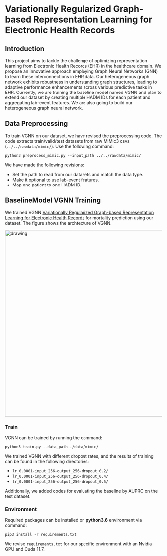# Variationally Regularized Graph-based Representation Learning for Electronic Health Records

## Introduction
This project aims to tackle the challenge of optimizing representation learning from Electronic Health Records (EHR) in the healthcare domain.  We propose an innovative approach employing Graph Neural Networks (GNN) to learn these interconnections in EHR data. Our heterogeneous graph network exhibits robustness in understanding graph structures, leading to adaptive performance enhancements across various predictive tasks in EHR. 
Currently, we are training the baseline model named VGNN and plan to extend our dataset by creating multiple HADM IDs for each patient and aggregating lab-event features. We are also going to build our heterogeneous graph neural network.


## Data Preprocessing

To train VGNN on our dataset, we have revised the preprocessing code. The code extracts train/valid/test datasets from raw MiMic3 csvs (`../../rawdata/mimic/`). Use the following command:

```
python3 preprocess_mimic.py --input_path ../../rawdata/mimic/
```

We have made the following revisions:
* Set the path to read from our datasets and match the data type.
* Make it optional to use lab-event features.
* Map one patient to one HADM ID.


## BaselineModel VGNN Training

We trained VGNN [Variationally Regularized Graph-based Representation Learning for Electronic Health Records](https://arxiv.org/abs/1912.03761) for mortality prediction using our dataset. The figure shows the archtecture of VGNN.

<img src="https://github.com/NYUMedML/GNN_for_EHR/blob/master/plots/model.png" alt="drawing" width="600"/>



### Train

VGNN can be trained by running the command:

```
python3 train.py --data_path ./data/mimic/
```

We trained VGNN with different dropout rates, and the results of training can be found in the following directories:
* `lr_0.0001-input_256-output_256-dropout_0.2/`
* `lr_0.0001-input_256-output_256-dropout_0.4/`
* `lr_0.0001-input_256-output_256-dropout_0.5/`

Additionally, we added codes for evaluating the baseline by AUPRC on the test dataset.


### Environment

Required packages can be installed on **python3.6** environment via command:

```
pip3 install -r requirements.txt
```

We revise `requirements.txt`  for our specific environment with an Nvidia GPU and Cuda 11.7.
